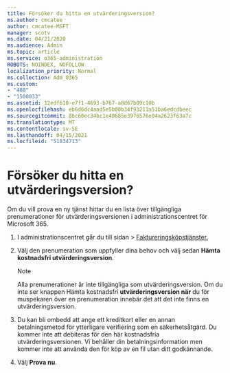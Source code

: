 ```yaml
---
title: Försöker du hitta en utvärderingsversion?
ms.author: cmcatee
author: cmcatee-MSFT
manager: scotv
ms.date: 04/21/2020
ms.audience: Admin
ms.topic: article
ms.service: o365-administration
ROBOTS: NOINDEX, NOFOLLOW
localization_priority: Normal
ms.collection: Adm_O365
ms.custom:
- "488"
- "1500033"
ms.assetid: 12edf610-e7f1-4693-b767-a8d67b09c10b
ms.openlocfilehash: eb6d6dc4aad5e5b00b34f93211a51ba6edcdbeec
ms.sourcegitcommit: 8bc60ec34bc1e40685e3976576e04a2623f63a7c
ms.translationtype: MT
ms.contentlocale: sv-SE
ms.lasthandoff: 04/15/2021
ms.locfileid: "51834713"
---
```

# <a name="trying-to-find-a-trial"></a>Försöker du hitta en utvärderingsversion?

Om du vill prova en ny tjänst hittar du en lista över tillgängliga prenumerationer för utvärderingsversionen i administrationscentret för Microsoft 365.
  
1. I administrationscentret går du  till sidan \> [Faktureringsköpstjänster.](https://go.microsoft.com/fwlink/p/?linkid=868433)

2. Välj den prenumeration som uppfyller dina behov och välj sedan  **Hämta kostnadsfri utvärderingsversion**.

    > [!NOTE]
    > Alla prenumerationer är inte tillgängliga som utvärderingsversion. Om du inte ser knappen Hämta kostnadsfri **utvärderingsversion när** du för muspekaren över en prenumeration innebär det att det inte finns en utvärderingsversion.
  
3. Du kan bli ombedd att ange ett kreditkort eller en annan betalningsmetod för ytterligare verifiering som en säkerhetsåtgärd. Du kommer inte att debiteras för den här kostnadsfria utvärderingsversionen. Vi behåller din betalningsinformation men kommer inte att använda den för köp av en fil utan ditt godkännande.

4. Välj **Prova nu**.